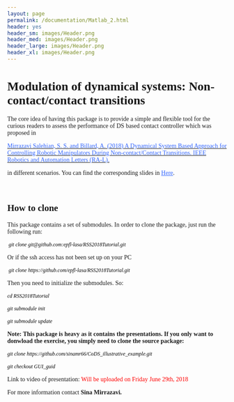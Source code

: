 ```yaml
---
layout: page
permalink: /documentation/Matlab_2.html
header: yes
header_sm: images/Header.png
header_med: images/Header.png
header_large: images/Header.png
header_xl: images/Header.png
--- 
```

<style>
p.small {
    line-height: 0.7;
}

p.big {
    line-height: 1.8;
}
</style>
<h1 style="text-align: left;"><span style="font-family: times\ new\ roman, times;">Modulation of dynamical systems: Non-contact/contact transitions</span></h1>
<p style="text-align: left;"><span style="font-family: times\ new\ roman, times;">The core idea of having this package is to provide a simple and flexible tool for the curious readers to assess the performance of DS based contact controller which was proposed in</span></p>
<p><span style="font-family: times\ new\ roman, times;"><a href="https://infoscience.epfl.ch/record/255068/files/RAL.pdf"><span style="color: #3366ff;">Mirrazavi Salehian, S. S. and Billard, A. (2018) A Dynamical System Based Approach for Controlling Robotic Manipulators During Non-contact/Contact Transitions. IEEE Robotics and Automation Letters (RA-L).</span></a></span></p>
<p style="text-align: left;"><span style="font-family: times\ new\ roman, times;">in different scenarios. You can find the corresponding slides in <span style="color: #3366ff;"><a style="color: #3366ff;" href="https://epfl-lasa.github.io/TutorialRSS2018.io/documentation/Modulation_tran.html">Here</a></span>.</span></p>
<p style="text-align: left;">&nbsp;</p>
<h2 style="text-align: left;"><span style="font-family: times\ new\ roman, times;">How to clone</span></h2>
<p style="text-align: left;"><span style="font-family: times\ new\ roman, times;">This package contains a set of submodules. In order to clone the package, just run the following run:</span></p>
<p style="text-align: left;"><span style="background-color: #ffffff; color: #000000; font-family: times\ new\ roman, times; font-size: 9pt;"><em>&nbsp;git clone git@github.com:epfl-lasa/RSS2018Tutorial.git</em></span></p>
<p style="text-align: left;"><span style="font-family: times\ new\ roman, times;">Or if the ssh access has not been set up on your PC</span></p>
<p style="text-align: left;"><span style="background-color: #ffffff; color: #000000; font-family: times\ new\ roman, times; font-size: 9pt;"><em>&nbsp;git clone https://github.com/epfl-lasa/RSS2018Tutorial.git</em></span></p>
<p style="text-align: left;"><span style="font-family: times\ new\ roman, times;">Then you need to initialize the submodules. So:</span></p>
<p class="small">
<p style="text-align: left;"><span style="background-color: #ffffff; color: #000000; font-family: times\ new\ roman, times; font-size: 9pt;"><em>cd RSS2018Tutorial </em></span></p>
<p style="text-align: left;"><span style="background-color: #ffffff; color: #000000; font-family: times\ new\ roman, times; font-size: 9pt;"><em>git submodule init </em></span></p>
<p style="text-align: left;"><span style="background-color: #ffffff; color: #000000; font-family: times\ new\ roman, times; font-size: 9pt;"><em>git submodule update</em></span></p>
</p>
<p style="text-align: left;"><span style="font-family: times\ new\ roman, times;"><strong>Note: This package is heavy as it contains the presentations. If you only want to donwload the exercise, you simply need to clone the source package:</strong></span></p>
<p style="text-align: left;"><span style="background-color: #ffffff; color: #000000; font-family: times\ new\ roman, times; font-size: 9pt;"><em>git clone https://github.com/sinamr66/CoDS_illustrative_example.git</em></span></p>
<p style="text-align: left;"><span style="background-color: #ffffff; color: #000000; font-family: times\ new\ roman, times; font-size: 9pt;"><em>git checkout GUI_guid</em></span></p>
<p style="text-align: left;"><span style="font-family: times\ new\ roman, times;">Link to video of presentation: </span><span style="color: red;"><span style="font-family: times\ new\ roman, times;"> Will be uploaded on Friday June 29th, 2018</span> </span></p>
<p style="text-align: left;"><span style="font-family: times\ new\ roman, times;">For more information contact <strong> Sina Mirrazavi.</strong></span></p>
